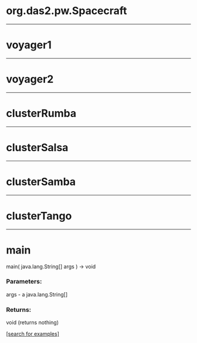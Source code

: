 # org.das2.pw.Spacecraft
***
<a name="voyager1"></a>
# voyager1



***
<a name="voyager2"></a>
# voyager2



***
<a name="clusterRumba"></a>
# clusterRumba



***
<a name="clusterSalsa"></a>
# clusterSalsa



***
<a name="clusterSamba"></a>
# clusterSamba



***
<a name="clusterTango"></a>
# clusterTango



***
<a name="main"></a>
# main
main( java.lang.String[] args ) &rarr; void



### Parameters:
args - a java.lang.String[]

### Returns:
void (returns nothing)


<a href="https://github.com/autoplot/dev/search?q=main&unscoped_q=main">[search for examples]</a>

